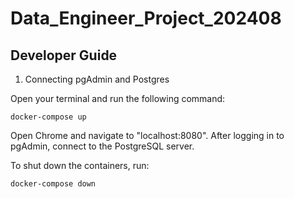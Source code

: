 # Data_Engineer_Project_202408

## Developer Guide

1. Connecting pgAdmin and Postgres

Open your terminal and run the following command:

```
docker-compose up
```

Open Chrome and navigate to "localhost:8080". After logging in to pgAdmin, connect to the PostgreSQL server.

To shut down the containers, run:

```
docker-compose down
```
